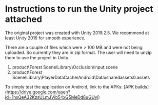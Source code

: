 # Instructions to run the Unity project attached

The original project was created with Unity 2019.2.5. We recommend at least Unity 2019 for smooth experience.

There are a couple of files which were > 100 MB and were not being uploaded. So currently they are in zip format. The user will need to unzip them to use the project in Unity.

1. product\Forest Scene\Library\Occlusion\input.scene
2. product\Forest Scene\Library\PlayerDataCache\Android\Data\sharedassets0.assets

To simply test the application on Android, link to the APKs: [APK builds] (https://drive.google.com/open?id=1hxQeA32KzsULmJVib54xG5MeDd8uGUyI)
